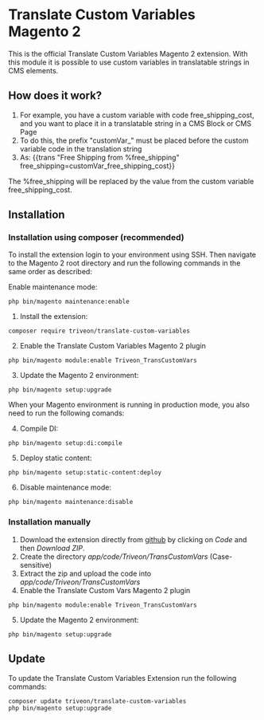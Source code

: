 # Translate Custom Variables Magento 2

This is the official Translate Custom Variables Magento 2 extension. With this module it is possible to use custom variables in translatable strings in CMS elements.

## How does it work?

1. For example, you have a custom variable with code free_shipping_cost, and you want to place it in a translatable string in a CMS Block or CMS Page
2. To do this, the prefix "customVar_" must be placed before the custom variable code in the translation string
3. As: {{trans "Free Shipping from %free_shipping" free_shipping=customVar_free_shipping_cost}}

The %free_shipping will be replaced by the value from the custom variable free_shipping_cost.

## Installation

### Installation using composer (recommended)
To install the extension login to your environment using SSH. Then navigate to the Magento 2 root directory and run the following commands in the same order as described:

Enable maintenance mode:
~~~~shell
php bin/magento maintenance:enable
~~~~

1. Install the extension:
~~~~shell
composer require triveon/translate-custom-variables
~~~~

2. Enable the Translate Custom Variables Magento 2 plugin
~~~~shell
php bin/magento module:enable Triveon_TransCustomVars
~~~~

3. Update the Magento 2 environment:
~~~~shell
php bin/magento setup:upgrade
~~~~

When your Magento environment is running in production mode, you also need to run the following comands:

4. Compile DI:
~~~~shell
php bin/magento setup:di:compile
~~~~

5. Deploy static content:
~~~~shell
php bin/magento setup:static-content:deploy
~~~~

6. Disable maintenance mode:
~~~~shell
php bin/magento maintenance:disable
~~~~

### Installation manually
1. Download the extension directly from [github](https://github.com/triveon/translate-custom-variables) by clicking on *Code* and then *Download ZIP*.
2. Create the directory *app/code/Triveon/TransCustomVars* (Case-sensitive)
3. Extract the zip and upload the code into *app/code/Triveon/TransCustomVars*
4. Enable the Translate Custom Vars Magento 2 plugin
~~~~shell
php bin/magento module:enable Triveon_TransCustomVars
~~~~

5. Update the Magento 2 environment:
~~~~shell
php bin/magento setup:upgrade
~~~~

## Update
To update the Translate Custom Variables Extension run the following commands:
~~~~shell
composer update triveon/translate-custom-variables
php bin/magento setup:upgrade
~~~~
